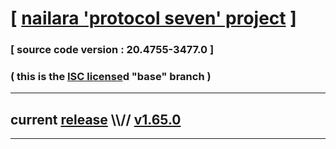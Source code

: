 
# [ [nailara 'protocol seven' project](http://src.nailara.net/) ]

### [ source code version : 20.4755-3477.0 ]

### ( this is the [ISC license](license)d "base" branch )
---
## current [release](https://github.com/anotherlink/nailara/releases) \\\\// [v1.65.0](https://github.com/anotherlink/nailara/releases/tag/v1.65.0)
---
